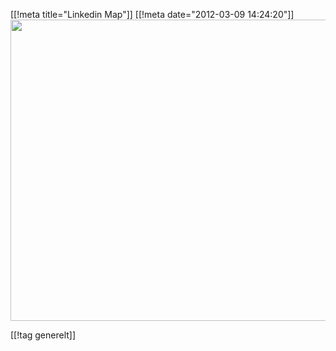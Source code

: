 [[!meta  title="Linkedin Map"]]
[[!meta  date="2012-03-09 14:24:20"]]
<a href="http://pjatt.net/images/2012/02/linkinmaps.gif"><img src="http://pjatt.net/images/2012/02/linkinmaps-1024x772.gif" alt="" title="linkedinmap" width="640" height="482" class="aligncenter size-large wp-image-1226"  /></a>

[[!tag  generelt]]